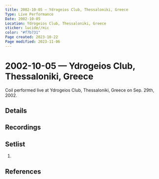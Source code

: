 ```yaml
---
title: 2002-10-05 — Ydrogeios Club, Thessaloniki, Greece
Type: Live Performance
Date: 2002-10-05
Location: Ydrogeios Club, Thessaloniki, Greece
sticker: lucide//mic
color: "#f7b731"
Page created: 2023-10-22
Page modified: 2023-11-06
---
```


# 2002-10-05 — Ydrogeios Club, Thessaloniki, Greece

Coil performed live at Ydrogeios Club, Thessaloniki, Greece on Sep. 29th, 2002.

## Details


## Recordings


## Setlist
1.

## References

[^1]: [Entry at Live Coil Archive]()
